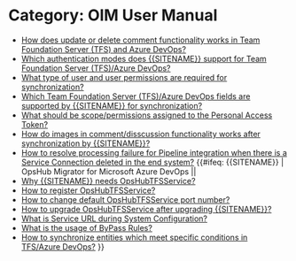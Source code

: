 # Category: OIM User Manual

* [How does update or delete comment functionality works in Team Foundation Server (TFS) and Azure DevOps?](./tfs/update-comment.md)
* [Which authentication modes does {{SITENAME}} support for Team Foundation Server (TFS)/Azure DevOps?](./tfs/auth-types.md.md)
* [What type of user and user permissions are required for synchronization?](./tfs/permission.md)
* [Which Team Foundation Server (TFS)/Azure DevOps fields are supported by {{SITENAME}} for synchronization?](./tfs/fields.md)
* [What should be scope/permissions assigned to the Personal Access Token?](./tfs/pat-permission.md)
* [How do images in comment/disscussion functionality works after synchronization by {{SITENAME}}?](./tfs/comment-inline-image.md)
* [How to resolve processing failure for Pipeline integration when there is a Service Connection deleted in the end system?](./tfs/pipelineserviceconnectionfailure.md)
{{#ifeq: {{SITENAME}} | OpsHub Migrator for Microsoft Azure DevOps ||
* [Why {{SITENAME}} needs OpsHubTFSService?](./tfs/purpose-of-opshubtfsservice.md)
* [How to register OpsHubTFSService?](./tfs/register-opshubtfsservice.md)
* [How to change default OpsHubTFSService port number?](./tfs/register-opsHubtfsservice-other-port.md)
* [How to upgrade OpsHubTFSService after upgrading {{SITENAME}}?](./tfs/upgrade-tfsservice.md)
* [What is Service URL during System Configuration?](./tfs/service-url.md)
* [What is the usage of ByPass Rules?](./tfs/buypass.md)
* [How to synchronize entities which meet specific conditions in TFS/Azure DevOps?](./tfs/criteria.md)
}}

